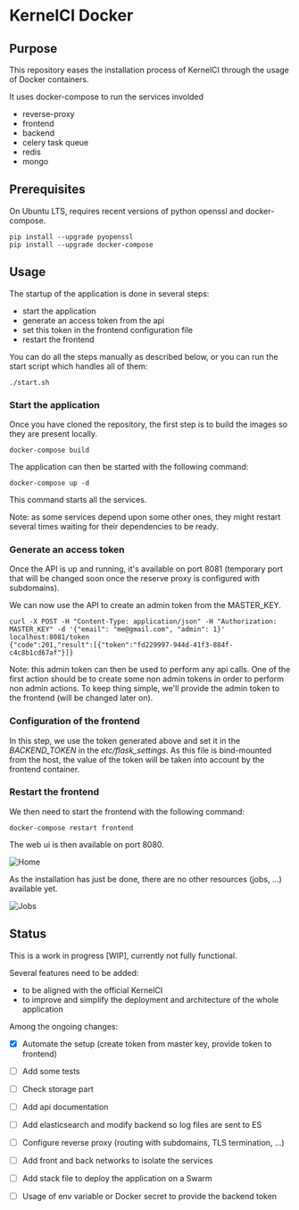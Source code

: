 KernelCI Docker
===============

## Purpose

This repository eases the installation process of KernelCI through the usage of Docker containers.

It uses docker-compose to run the services involded

- reverse-proxy
- frontend 
- backend
- celery task queue
- redis
- mongo

## Prerequisites

On Ubuntu LTS, requires recent versions of python openssl and docker-compose.

```
pip install --upgrade pyopenssl
pip install --upgrade docker-compose
```

## Usage

The startup of the application is done in several steps:
- start the application
- generate an access token from the api
- set this token in the frontend configuration file
- restart the frontend

You can do all the steps manually as described below, or you can run the start script which handles all of them:

```
./start.sh
```

### Start the application

Once you have cloned the repository, the first step is to build the images so they are present locally.

```
docker-compose build
```

The application can then be started with the following command:

```
docker-compose up -d 
```

This command starts all the services.

Note: as some services depend upon some other ones, they might restart several times waiting for their dependencies to be ready.

### Generate an access token

Once the API is up and running, it's available on port 8081 (temporary port that will be changed soon once the reserve proxy is configured with subdomains).

We can now use the API to create an admin token from the MASTER_KEY.

```
curl -X POST -H "Content-Type: application/json" -H "Authorization: MASTER_KEY" -d '{"email": "me@gmail.com", "admin": 1}' localhost:8081/token
{"code":201,"result":[{"token":"fd229997-944d-41f3-884f-c4c8b1cd67af"}]}
```

Note: this admin token can then be used to perform any api calls. One of the first action should be to create some non admin tokens in order to perform non admin actions. To keep thing simple, we'll provide the admin token to the frontend (will be changed later on).

### Configuration of the frontend

In this step, we use the token generated above and set it in the *BACKEND_TOKEN* in the *etc/flask_settings*. As this file is bind-mounted from the host, the value of the token will be taken into account by the frontend container.

### Restart the frontend

We then need to start the frontend with the following command:

```
docker-compose restart frontend
```

The web ui is then available on port 8080.

![Home](./images/kernelci-home.png)

As the installation has just be done, there are no other resources (jobs, ...) available yet.

![Jobs](./images/kernelci-jobs.png)

## Status

This is a work in progress [WIP], currently not fully functional.

Several features need to be added:
- to be aligned with the official KernelCI
- to improve and simplify the deployment and architecture of the whole application

Among the ongoing changes:

- [x] Automate the setup (create token from master key, provide token to frontend)
- [ ] Add some tests
- [ ] Check storage part
- [ ] Add api documentation
- [ ] Add elasticsearch and modify backend so log files are sent to ES
- [ ] Configure reverse proxy (routing with subdomains, TLS termination, ...)
- [ ] Add front and back networks to isolate the services
- [ ] Add stack file to deploy the application on a Swarm
- [ ] Usage of env variable or Docker secret to provide the backend token

